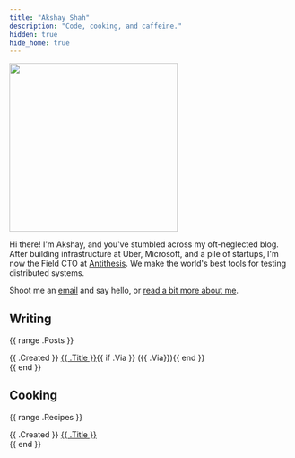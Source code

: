 ```yaml
---
title: "Akshay Shah"
description: "Code, cooking, and caffeine."
hidden: true
hide_home: true
---
```


<img src="/static/headshot-2025-450x450.webp" alt="" class="profile-pic" height="300px" width="300px" fetchpriority="high">

Hi there! I'm Akshay, and you've stumbled across my oft-neglected blog. After
building infrastructure at Uber, Microsoft, and a pile of startups, I'm now the
Field CTO at [Antithesis](https://antithesis.com). We make the world's best
tools for testing distributed systems.

Shoot me an [email](mailto:akshay@akshayshah.org) and say hello, or
[read a bit more about me](/colophon/).

## Writing

{{ range .Posts }}
<div class="post-row">
  <span class="post-date">{{ .Created }}</span>
  <a href="{{ .Link }}">{{ .Title }}</a>{{ if .Via }} ({{ .Via}}){{ end }}
</div>
{{ end }}

## Cooking

{{ range .Recipes }}
<div class="post-row">
  <span class="post-date">{{ .Created }}</span>
  <a href="{{ .Link }}">{{ .Title }}</a>
</div>
{{ end }}
